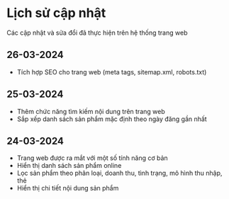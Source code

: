 # Lịch sử cập nhật

Các cập nhật và sửa đổi đã thực hiện trên hệ thống trang web

## 26-03-2024

- Tích hợp SEO cho trang web (meta tags, sitemap.xml, robots.txt)

## 25-03-2024

- Thêm chức năng tìm kiếm nội dung trên trang web
- Sắp xếp danh sách sản phẩm mặc định theo ngày đăng gần nhất

## 24-03-2024

- Trang web được ra mắt với một số tính năng cơ bản
- Hiển thị danh sách sản phẩm online
- Lọc sản phẩm theo phân loại, doanh thu, tình trạng, mô hình thu nhập, thẻ
- Hiển thị chi tiết nội dung sản phẩm
